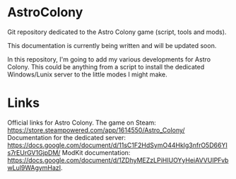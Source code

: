 # AstroColony
Git repository dedicated to the Astro Colony game (script, tools and mods).

This documentation is currently being written and will be updated soon.

In this repository, I'm going to add my various developments for Astro Colony.
This could be anything from a script to install the dedicated Windows/Lunix server to the little modes I might make.

# Links
Official links for Astro Colony.
The game on Steam: https://store.steampowered.com/app/1614550/Astro_Colony/
Documentation for the dedicated server: https://docs.google.com/document/d/11sC1F2HdSymO44Hklg3nfrO5D66YIs7rEUrGV1GjpDM/
ModKit documentation: https://docs.google.com/document/d/1ZDhyMEZzLPiHIUOYyHeiAVVUIPFvbwLul9WAgymHazI.
